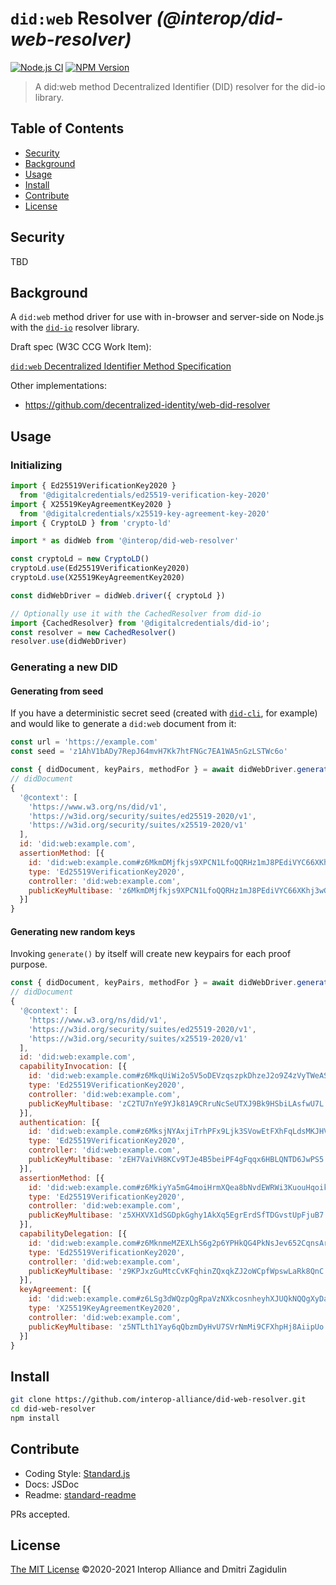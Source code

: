 # `did:web` Resolver _(@interop/did-web-resolver)_

[![Node.js CI](https://github.com/interop-alliance/did-web-resolver/workflows/Node.js%20CI/badge.svg)](https://github.com/interop-alliance/did-web-resolver/actions?query=workflow%3A%22Node.js+CI%22)
[![NPM Version](https://img.shields.io/npm/v/@interop/did-web-resolver.svg)](https://npm.im/@interop/did-web-resolver)

> A did:web method Decentralized Identifier (DID) resolver for the did-io library.

## Table of Contents

- [Security](#security)
- [Background](#background)
- [Usage](#usage)
- [Install](#install)
- [Contribute](#contribute)
- [License](#license)

## Security

TBD

## Background

A `did:web` method driver for use with in-browser and server-side on Node.js
with the [`did-io`](https://github.com/digitalcredentials/did-io) resolver library. 

Draft spec (W3C CCG Work Item):

[`did:web` Decentralized Identifier Method Specification](https://w3c-ccg.github.io/did-method-web/)

Other implementations:

* https://github.com/decentralized-identity/web-did-resolver

## Usage

### Initializing

```js
import { Ed25519VerificationKey2020 }
  from '@digitalcredentials/ed25519-verification-key-2020'
import { X25519KeyAgreementKey2020 }
  from '@digitalcredentials/x25519-key-agreement-key-2020'
import { CryptoLD } from 'crypto-ld'

import * as didWeb from '@interop/did-web-resolver'

const cryptoLd = new CryptoLD()
cryptoLd.use(Ed25519VerificationKey2020)
cryptoLd.use(X25519KeyAgreementKey2020)

const didWebDriver = didWeb.driver({ cryptoLd })

// Optionally use it with the CachedResolver from did-io
import {CachedResolver} from '@digitalcredentials/did-io';
const resolver = new CachedResolver()
resolver.use(didWebDriver)
```

### Generating a new DID

#### Generating from seed

If you have a deterministic secret seed (created with [`did-cli`](https://github.com/digitalcredentials/did-cli),
for example) and would like to generate a `did:web` document from it:

```js
const url = 'https://example.com'
const seed = 'z1AhV1bADy7RepJ64mvH7Kk7htFNGc7EA1WA5nGzLSTWc6o'

const { didDocument, keyPairs, methodFor } = await didWebDriver.generate({ url, seed })
// didDocument
{
  '@context': [
    'https://www.w3.org/ns/did/v1',
    'https://w3id.org/security/suites/ed25519-2020/v1',
    'https://w3id.org/security/suites/x25519-2020/v1'
  ],
  id: 'did:web:example.com',
  assertionMethod: [{
    id: 'did:web:example.com#z6MkmDMjfkjs9XPCN1LfoQQRHz1mJ8PEdiVYC66XKhj3wGyB',
    type: 'Ed25519VerificationKey2020',
    controller: 'did:web:example.com',
    publicKeyMultibase: 'z6MkmDMjfkjs9XPCN1LfoQQRHz1mJ8PEdiVYC66XKhj3wGyB'
  }]
}
```

#### Generating new random keys

Invoking `generate()` by itself will create new keypairs for each proof purpose.

```js
const { didDocument, keyPairs, methodFor } = await didWebDriver.generate()
// didDocument
{
  '@context': [
    'https://www.w3.org/ns/did/v1',
    'https://w3id.org/security/suites/ed25519-2020/v1',
    'https://w3id.org/security/suites/x25519-2020/v1'
  ],
  id: 'did:web:example.com',
  capabilityInvocation: [{
    id: 'did:web:example.com#z6MkqUiWi2o5V5oDEVzqszpkDhzeJ2o9Z4zVyTWeASqgrgti',
    type: 'Ed25519VerificationKey2020',
    controller: 'did:web:example.com',
    publicKeyMultibase: 'zC2TU7nYe9YJk81A9CRruNcSeUTXJ9Bk9HSbiLAsfwU7L'
  }],
  authentication: [{
    id: 'did:web:example.com#z6MksjNYAxjiTrhPFx9Ljk3SVowEtFXhFqLdsMKJHV4KrcDT',
    type: 'Ed25519VerificationKey2020',
    controller: 'did:web:example.com',
    publicKeyMultibase: 'zEH7VaiVH8KCv9TJe4B5beiPF4gFqqx6HBLQNTD6JwPS5'
  }],
  assertionMethod: [{
    id: 'did:web:example.com#z6MkiyYa5mG4moiHrmXQea8bNvdEWRWi3KuouHqoiknGf7xV',
    type: 'Ed25519VerificationKey2020',
    controller: 'did:web:example.com',
    publicKeyMultibase: 'z5XHXVX1dSGDpkGghy1AkXq5EgrErdSfTDGvstUpFjuB7'
  }],
  capabilityDelegation: [{
    id: 'did:web:example.com#z6MknmeMZEXLhS6g2p6YPHkQG4PkNsJev652CqnsArPm3dZa',
    type: 'Ed25519VerificationKey2020',
    controller: 'did:web:example.com',
    publicKeyMultibase: 'z9KPJxzGuMtcCvKFqhinZQxqkZJ2oWCpfWpswLaRk8QnC'
  }],
  keyAgreement: [{
    id: 'did:web:example.com#z6LSg3dWQzpQgRpaVzNXkcosnheyhXJUQkNQQgXyDapFSCFZ',
    type: 'X25519KeyAgreementKey2020',
    controller: 'did:web:example.com',
    publicKeyMultibase: 'z5NTLth1Yay6qQbzmDyHvU7SVrNmMi9CFXhpHj8AiipUo'
  }]
}
```

## Install

```bash
git clone https://github.com/interop-alliance/did-web-resolver.git
cd did-web-resolver
npm install
```

## Contribute

* Coding Style: [Standard.js](https://standardjs.com/)
* Docs: JSDoc
* Readme: [standard-readme](https://github.com/RichardLitt/standard-readme)

PRs accepted.

## License

[The MIT License](LICENSE.md) ©2020-2021 Interop Alliance and Dmitri Zagidulin
